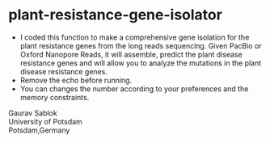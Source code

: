 # plant-resistance-gene-isolator

- I coded this function to make a comprehensive gene isolation for the plant resistance genes from the long reads sequencing. Given PacBio or Oxford Nanopore Reads, it will assemble, predict the plant disease resistance genes and will allow you to analyze the mutations in the plant disease resistance genes. 
- Remove the echo before running. 
- You can changes the number according to your preferences and the memory constraints.

Gaurav Sablok \
University of Potsdam \
Potsdam,Germany
